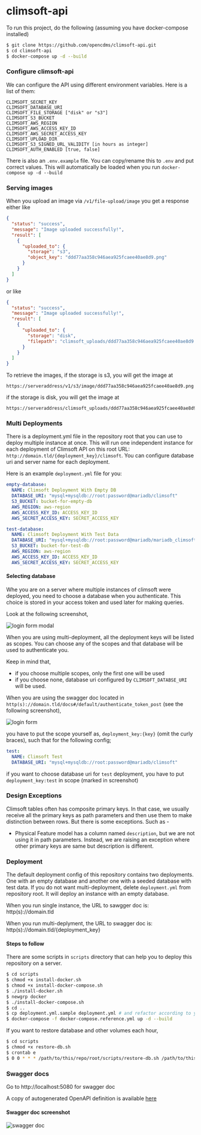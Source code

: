 # climsoft-api

To run this project, do the following (assuming you have docker-compose installed)

```bash
$ git clone https://github.com/opencdms/climsoft-api.git
$ cd climsoft-api
$ docker-compose up -d --build
```

### Configure climsoft-api

We can configure the API using different environment variables. Here is a list of them:

```
CLIMSOFT_SECRET_KEY
CLIMSOFT_DATABASE_URI
CLIMSOFT_FILE_STORAGE ["disk" or "s3"]
CLIMSOFT_S3_BUCKET
CLIMSOFT_AWS_REGION
CLIMSOFT_AWS_ACCESS_KEY_ID
CLIMSOFT_AWS_SECRET_ACCESS_KEY
CLIMSOFT_UPLOAD_DIR
CLIMSOFT_S3_SIGNED_URL_VALIDITY [in hours as integer]
CLIMSOFT_AUTH_ENABLED [true, false]
```
There is also an `.env.example` file. You can copy/rename this to `.env` and put correct
values. This will automatically be loaded when you run `docker-compose up -d --build`


### Serving images

When you upload an image via `/v1/file-upload/image` you get a response either like
```json
{
  "status": "success",
  "message": "Image uploaded successfully!",
  "result": [
    {
      "uploaded_to": {
        "storage": "s3",
        "object_key": "ddd77aa358c946aea925fcaee40ae8d9.png"
      }
    }
  ]
}
```
 or like

```json
{
  "status": "success",
  "message": "Image uploaded successfully!",
  "result": [
    {
      "uploaded_to": {
        "storage": "disk",
        "filepath": "climsoft_uploads/ddd77aa358c946aea925fcaee40ae8d9.png"
      }
    }
  ]
}
```

To retrieve the images, if the storage is s3, you will get the image at 
```
https://serveraddress/v1/s3/image/ddd77aa358c946aea925fcaee40ae8d9.png
```
if the storage is disk, you will get the image at
```
https://serveraddress/climsoft_uploads/ddd77aa358c946aea925fcaee40ae8d9.png
```

### Multi Deployments
There is a deployment.yml file in the repository root that you can use to deploy multiple instance at once. This will 
run one independent instance for each deployment of Climsoft API on this root URL: `http://domain.tld/{deployment_key}/climsoft`.
You can configure database uri and server name for each deployment.

Here is an example `deployment.yml` file for you:

```yaml
empty-database:
  NAME: Climsoft Deployment With Empty DB
  DATABASE_URI: "mysql+mysqldb://root:password@mariadb/climsoft"
  S3_BUCKET: bucket-for-empty-db
  AWS_REGION: aws-region
  AWS_ACCESS_KEY_ID: ACCESS_KEY_ID
  AWS_SECRET_ACCESS_KEY: SECRET_ACCESS_KEY

test-database:
  NAME: Climsoft Deployment With Test Data
  DATABASE_URI: "mysql+mysqldb://root:password@mariadb/mariadb_climsoft_test_db_v4"
  S3_BUCKET: bucket-for-test-db
  AWS_REGION: aws-region
  AWS_ACCESS_KEY_ID: ACCESS_KEY_ID
  AWS_SECRET_ACCESS_KEY: SECRET_ACCESS_KEY
```

#### Selecting database
Whe you are on a server where multiple instances of climsoft were deployed, you need to choose a database when you authenticate.
This choice is stored in your access token and used later for making queries.

Look at the following screenshot,

![login form modal](./screenshots/login-form-modal.png)

When you are using multi-deployment, all the deployment keys will be listed as scopes.
You can choose any of the scopes and that database will be used to authenticate you.

Keep in mind that,
- if you choose multiple scopes, only the first one will be used
- if you choose none, database uri configured by `CLIMSOFT_DATABSE_URI` will be used.

When you are using the swagger doc located in `http(s)://domain.tld/docs#/default/authenticate_token_post`
(see the following screenshot),

![login form](./screenshots/login-form.png)

you have to put the scope yourself as, `deployment_key:{key}` (omit the curly braces), such that for the following config;

```yaml
test:
  NAME: Climsoft Test
  DATABASE_URI: "mysql+mysqldb://root:password@mariadb/climsoft"
```
if you want to choose database uri for `test` deployment, you have to put
`deployment_key:test` in scope (marked in screenshot)

### Design Exceptions

Climsoft tables often has composite primary keys. In that case, we usually 
receive all the primary keys as path parameters and then use them to make distinction
between rows. But there is some exceptions. Such as - 

- Physical Feature model has a column named `description`, but we are not using
it in path parameters. Instead, we are raising an exception where other primary keys
are same but description is different.


### Deployment

The default deployment config of this repository contains two deployments. One with an empty database and another one with
a seeded database with test data. If you do not want multi-deployment, delete `deployment.yml` from repository root. It will
deploy an instance with an empty database.

When you run single instance, the URL to sawgger doc is: http(s)://domain.tld

When you run multi-deplyment, the URL to swagger doc is: http(s)://domain.tld/{deployment_key}


#### Steps to follow

There are some scripts in `scripts` directory that can help you to deploy this
repository on a server.

```bash
$ cd scripts
$ chmod +x install-docker.sh
$ chmod +x install-docker-compose.sh
$ ./install-docker.sh
$ newgrp docker
$ ./install-docker-compose.sh
$ cd ..
$ cp deployment.yml.sample deployment.yml # and refactor according to your need
$ docker-compose -f docker-compose.reference.yml up -d --build
```

If you want to restore database and other volumes each hour,

```bash
$ cd scripts
$ chmod +x restore-db.sh 
$ crontab e
$ 0 0 * * * /path/to/this/repo/root/scripts/restore-db.sh /path/to/this/repo/root/docker-compose.reference.yml
```

### Swagger docs
Go to http://localhost:5080 for swagger doc

A copy of autogenerated OpenAPI definition is available [here](swagger/openapi.json) 

#### Swagger doc screenshot

![swagger doc](./swagger/screenshot.png)
